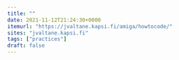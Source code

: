 ```yaml
---
title: ""
date: 2021-11-12T21:24:30+0000
itemurl: "https://jvaltane.kapsi.fi/amiga/howtocode/"
sites: "jvaltane.kapsi.fi"
tags: ["practices"]
draft: false
---
```


